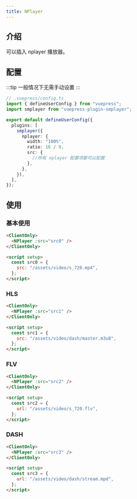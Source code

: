 ```yaml
---
title: NPlayer
---
```


## 介绍

可以插入 nplayer 播放器。

## 配置

:::tip
一般情况下无需手动设置
:::

```ts
// .vuepress/config.ts
import { defineUserConfig } from "vuepress";
import smplayer from "vuepress-plugin-smplayer";

export default defineUserConfig({
  plugins: [
    smplayer({
      nplayer: {
        width: "100%",
        ratio: 16 / 9,
        src: {
          //所有 nplayer 配置项都可以配置
        },
      },
    }),
  ],
});
```

## 使用

### 基本使用

<ClientOnly>
  <NPlayer :src="src0" />
</ClientOnly>

```html
<ClientOnly>
  <NPlayer :src="src0" />
</ClientOnly>

<script setup>
  const src0 = {
    src: "/assets/video/s_720.mp4",
  };
</script>
```

### HLS

<ClientOnly>
  <NPlayer :src="src1" />
</ClientOnly>

```html
<ClientOnly>
  <NPlayer :src="src1" />
</ClientOnly>

<script setup>
  const src1 = {
    src: "/assets/video/dash/master.m3u8",
  };
</script>
```

### FLV

<ClientOnly>
  <NPlayer :src="src2" />
</ClientOnly>

```html
<ClientOnly>
  <NPlayer :src="src2" />
</ClientOnly>

<script setup>
  const src2 = {
    url: "/assets/video/s_720.flv",
  };
</script>
```

### DASH

<ClientOnly>
  <NPlayer :src="src3" />
</ClientOnly>

```html
<ClientOnly>
  <NPlayer :src="src3" />
</ClientOnly>

<script setup>
  const src3 = {
    url: "/assets/video/dash/stream.mpd",
  };
</script>
```

<script setup>
  const src0 = {
    src: "/assets/video/s_720.mp4",
  };
  const src1 = {
    src: "/assets/video/dash/master.m3u8",
  };
  const src2 = {
    src: "/assets/video/s_720.flv",
  };
  const src3 = {
    src: "/assets/video/dash/stream.mpd",
  };
</script>
